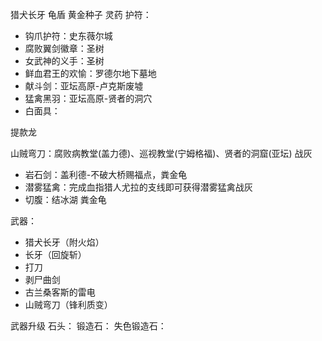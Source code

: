 猎犬长牙 龟盾 黄金种子 灵药
护符：
- 钩爪护符：史东薇尔城
- 腐败翼剑徽章：圣树 
- 女武神的义手：圣树
- 鲜血君王的欢愉：罗德尔地下墓地
- 献斗剑：亚坛高原-卢克斯废墟
- 猛禽黑羽：亚坛高原-贤者的洞穴
- 白面具：

提款龙

山贼弯刀：腐败病教堂(盖力德)、巡视教堂(宁姆格福)、贤者的洞窟(亚坛)
战灰
- 岩石剑：盖利德-不破大桥赐福点，粪金龟  
- 潜雾猛禽：完成血指猎人尤拉的支线即可获得潜雾猛禽战灰
- 切腹：结冰湖 粪金龟  

武器：
- 猎犬长牙（附火焰）
- 长牙（回旋斩）
- 打刀
- 剥尸曲剑
- 古兰桑客斯的雷电
- 山贼弯刀（锋利质变）



武器升级 石头：
锻造石：
失色锻造石：


